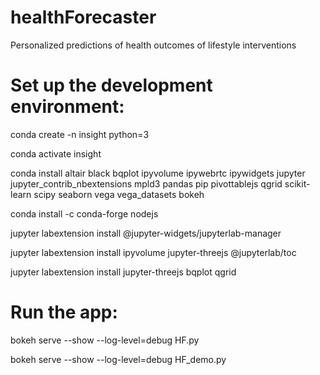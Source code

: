 # healthForecaster
Personalized predictions of health outcomes of lifestyle interventions 

# Set up the development environment: 

conda create -n insight python=3

conda activate insight

conda install altair black bqplot ipyvolume ipywebrtc ipywidgets jupyter jupyter_contrib_nbextensions mpld3 pandas pip pivottablejs qgrid scikit-learn scipy seaborn vega vega_datasets bokeh

conda install -c conda-forge nodejs

jupyter labextension install @jupyter-widgets/jupyterlab-manager

jupyter labextension install ipyvolume jupyter-threejs @jupyterlab/toc

jupyter labextension install jupyter-threejs bqplot qgrid

# Run the app: 

bokeh serve --show --log-level=debug HF.py

bokeh serve --show --log-level=debug HF_demo.py
